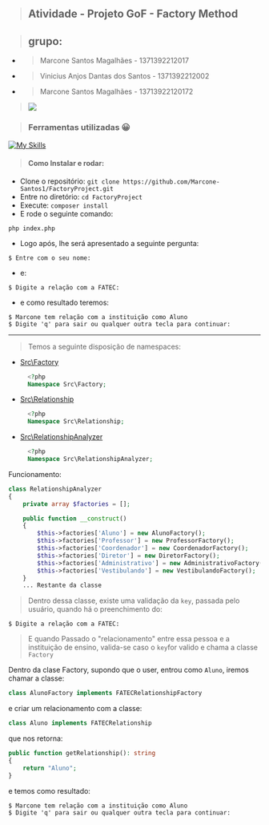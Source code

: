 > ## Atividade - Projeto GoF - Factory Method

> ## grupo:
- >Marcone Santos Magalhães - 1371392212017
- >Vinicius Anjos Dantas dos Santos - 1371392212002
- >Marcone Santos Magalhães - 13713922120172


>![](http://clubedosgeeks.com.br/wp-content/uploads/2016/01/dormrm.gif)

> ### Ferramentas utilizadas :grinning:
[![My Skills](https://skillicons.dev/icons?i=php,git,github&perline=10)](https://skillicons.dev) 

> #### Como Instalar e rodar:
- Clone o repositório:
```git clone https://github.com/Marcone-Santos1/FactoryProject.git```
- Entre no diretório:
```cd FactoryProject```
- Execute:
```composer install```
- E rode o seguinte comando:
`````shell
php index.php
`````

- Logo após, lhe será apresentado a seguinte pergunta:
```shell
$ Entre com o seu nome:  
```
- e:
````shell
$ Digite a relação com a FATEC:
````
- e como resultado teremos:
````shell
$ Marcone tem relação com a instituição como Aluno
$ Digite 'q' para sair ou qualquer outra tecla para continuar: 
````

---

> Temos a seguinte disposição de namespaces:
- [Src\Factory](src%2FFactory)
  ````php 
    <?php 
    Namespace Src\Factory;
    ````
- [Src\Relationship](src%2FRelationship)
  ````php 
    <?php 
    Namespace Src\Relationship;
    ````
- [Src\RelationshipAnalyzer](src%2FRelationshipAnalyzer)
  ````php 
    <?php 
    Namespace Src\RelationshipAnalyzer;
    ````
Funcionamento:
````php
class RelationshipAnalyzer
{
    private array $factories = [];

    public function __construct()
    {
        $this->factories['Aluno'] = new AlunoFactory();
        $this->factories['Professor'] = new ProfessorFactory();
        $this->factories['Coordenador'] = new CoordenadorFactory();
        $this->factories['Diretor'] = new DiretorFactory();
        $this->factories['Administrativo'] = new AdministrativoFactory();
        $this->factories['Vestibulando'] = new VestibulandoFactory();
    }
    ... Restante da classe
````
> Dentro dessa classe, existe uma validação da `key`, passada pelo usuário, quando há o preenchimento do: 
````shell
$ Digite a relação com a FATEC:
````

> E quando Passado o "relacionamento" entre essa pessoa e a instituição de ensino, valida-se caso o `key`for valido e chama a classe `Factory`

Dentro da clase Factory, supondo que o user, entrou como `Aluno`, iremos chamar a classe: 
```php 
class AlunoFactory implements FATECRelationshipFactory
```
e criar um relacionamento com a classe:
````php
class Aluno implements FATECRelationship
````

que nos retorna:
````php
public function getRelationship(): string
{
    return "Aluno";
}
````
e temos como resultado:
````shell
$ Marcone tem relação com a instituição como Aluno
$ Digite 'q' para sair ou qualquer outra tecla para continuar: 
````